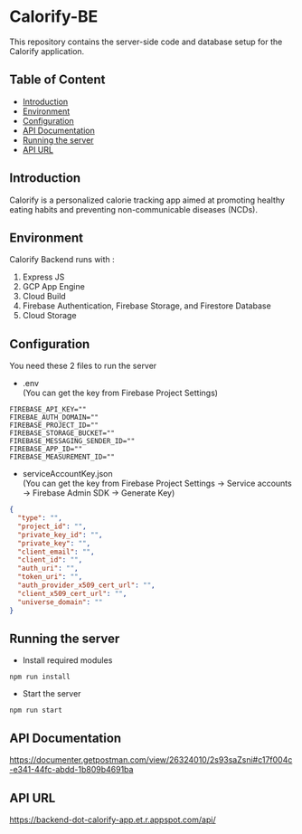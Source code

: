 # Calorify-BE

This repository contains the server-side code and database setup for the Calorify application.

## Table of Content

- [Introduction](#introduction)
- [Environment](#environment)
- [Configuration](#configuration)
- [API Documentation](#api-documentation)
- [Running the server](#running-the-server)
- [API URL](#api-url)


## Introduction

Calorify is a personalized calorie tracking app aimed at promoting healthy eating habits and preventing non-communicable diseases (NCDs).

## Environment

Calorify Backend runs with :
  1. Express JS
  2. GCP App Engine
  3. Cloud Build
  4. Firebase Authentication, Firebase Storage, and Firestore Database
  5. Cloud Storage

## Configuration

You need these 2 files to run the server
- .env\
(You can get the key from Firebase Project Settings)
```env
FIREBASE_API_KEY=""
FIREBAE_AUTH_DOMAIN=""
FIREBASE_PROJECT_ID=""
FIREBASE_STORAGE_BUCKET=""
FIREBASE_MESSAGING_SENDER_ID=""
FIREBASE_APP_ID=""
FIREBASE_MEASUREMENT_ID=""
```

- serviceAccountKey.json\
(You can get the key from Firebase Project Settings -> Service accounts -> Firebase Admin SDK -> Generate Key)
```json
{
  "type": "",
  "project_id": "",
  "private_key_id": "",
  "private_key": "",
  "client_email": "",
  "client_id": "",
  "auth_uri": "",
  "token_uri": "",
  "auth_provider_x509_cert_url": "",
  "client_x509_cert_url": "",
  "universe_domain": ""
}
```

## Running the server
- Install required modules
```
npm run install
```
- Start the server
```
npm run start
```
## API Documentation 
https://documenter.getpostman.com/view/26324010/2s93saZsni#c17f004c-e341-44fc-abdd-1b809b4691ba

## API URL
https://backend-dot-calorify-app.et.r.appspot.com/api/
